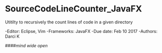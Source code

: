 # SourceCodeLineCounter_JavaFX
Utitilty to recursively the count lines of code in a given directory

-Editor: Eclipse, Vim
-Frameworks: JavaFX
-Due date: Feb 10 2017
-Authors: Darci K 

####_mind wide open_

